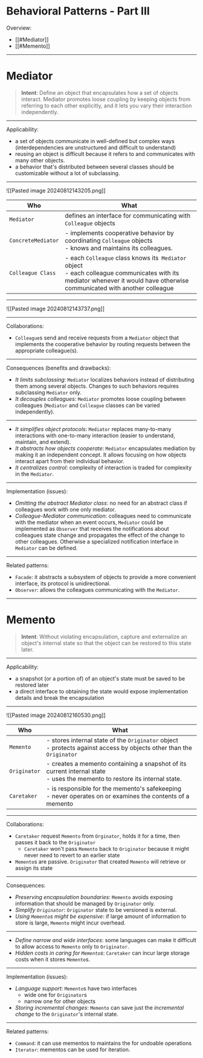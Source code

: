 # Behavioral Patterns - Part III

Overview:

- [[#Mediator]]
- [[#Memento]]

---

# Mediator

> **Intent**: Define an object that encapsulates how a set of objects interact. Mediator promotes loose coupling by keeping objects from referring to each other explicitly, and it lets you vary their interaction independently.

---

Applicability:

- a set of objects communicate in well-defined but complex ways (interdependencies are unstructured and difficult to understand)
- reusing an object is difficult because it refers to and communicates with many other objects.
- a behavior that's distributed between several classes should be customizable without a lot of subclassing.

---

![[Pasted image 20240812143205.png]]

| Who                | What                                                                                                                                                                         |
| ------------------ | ---------------------------------------------------------------------------------------------------------------------------------------------------------------------------- |
| `Mediator`         | defines an interface for communicating with `Colleague` objects                                                                                                              |
| `ConcreteMediator` | - implements cooperative behavior by coordinating `Colleague` objects <br>- knows and maintains its colleagues.                                                              |
| `Colleague Class`  | - each `Colleague` class knows its` Mediator` object<br>- each colleague communicates with its mediator whenever it would have otherwise communicated with another colleague |

---

![[Pasted image 20240812143737.png]]

---
 
Collaborations:

- `Colleague`s send and receive requests from a `Mediator` object that implements the cooperative behavior by routing requests between the appropriate colleague(s).

---

Consequences (benefits and drawbacks):

- *It limits subclassing*: `Mediator` localizes behaviors instead of distributing them among several objects. Changes to such behaviors requires subclassing `Mediator` only.
- *It decouples colleagues*: `Mediator` promotes loose coupling between colleagues (`Mediator` and `Colleague` classes can be varied independently).

---

- *It simplifies object protocols*: `Mediator` replaces many-to-many interactions with one-to-many interaction (easier to understand, maintain, and extend).
- *It abstracts how objects cooperate*: `Mediator` encapsulates mediation by making it an independent concept. It allows focusing on how objects interact apart from their individual behavior.
- *It centralizes control*: complexity of interaction is traded for complexity in the `Mediator`.

---

Implementation (issues):

- *Omitting the abstract Mediator class*: no need for an abstract class if colleagues work with one only mediator.
- *Colleague-Mediator communication*: colleagues need to communicate with the mediator when an event occurs, `Mediator` could be implemented as `Observer` that receives the notifications about colleagues state change and propagates the effect of the change to other colleagues.
  Otherwise a specialized notification interface in `Mediator` can be defined.

---

Related patterns:

- `Facade`: it abstracts a subsystem of objects to provide a more convenient interface, its protocol is unidirectional.
- `Observer`: allows the colleagues communicating with the `Mediator`.

---
# Memento

> **Intent**: Without violating encapsulation, capture and externalize an object's internal state so that the object can be restored to this state later.

---

Applicability:

- a snapshot (or a portion of) of an object's state must be saved to be restored later
- a direct interface to obtaining the state would expose implementation details and break the encapsulation

---

![[Pasted image 20240812160530.png]]

| Who          | What                                                                                                                         |
| ------------ | ---------------------------------------------------------------------------------------------------------------------------- |
| `Memento`    | - stores internal state of the `Originator` object<br>- protects against access by objects other than the `Originator`       |
| `Originator` | - creates a memento containing a snapshot of its current internal state<br>- uses the memento to restore its internal state. |
| `Caretaker`  | - is responsible for the memento's safekeeping<br>- never operates on or examines the contents of a memento                  |

---

Collaborations:

- `Caretaker` request `Memento` from `Orginator`, holds it for a time, then passes it back to the `Originator`
	- `Caretaker` won't pass `Memento` back to `Originator` because it might never need to revert to an earlier state
- `Memento`s are passive. `Originator` that created `Memento` will retrieve or assign its state

---

Consequences:

- *Preserving encapsulation boundaries*: `Memento` avoids exposing information that should be managed by `Originator` only.
- *Simplify `Originator`*: `Originator` state to be versioned is external.
- *Using `Memento`s might be expensive*: if large amount of information to store is large, `Memento` might incur overhead.

---

- *Define narrow and wide interfaces*: some languages can make it difficult to allow access to `Memento` only to `Originator`.
- *Hidden costs in caring for `Memento`s*: `Caretaker` can incur large storage costs when it stores `Memento`s.

---

Implementation (issues):

- *Language support*: `Memento`s have two interfaces
	- wide one for `Originator`s
	- narrow one for other objects
- *Storing incremental changes*: `Memento` can save just the *incremental change* to the `Originator`'s internal state.

---

Related patterns:

- `Command`: it can use mementos to maintains the for undoable operations
- `Iterator`: mementos can be used for iteration.

